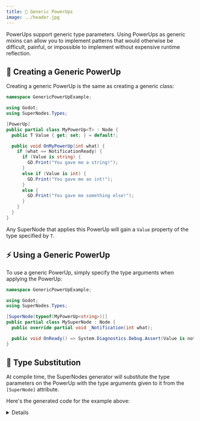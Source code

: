 ```yaml
---
title: 🪫 Generic PowerUps
image: ../header.jpg
---
```


PowerUps support generic type parameters. Using PowerUps as generic mixins can allow you to implement patterns that would otherwise be difficult, painful, or impossible to implement without expensive runtime reflection.

## 🔌 Creating a Generic PowerUp

Creating a generic PowerUp is the same as creating a generic class:

```csharp
namespace GenericPowerUpExample;

using Godot;
using SuperNodes.Types;

[PowerUp]
public partial class MyPowerUp<T> : Node {
  public T Value { get; set; } = default!;

  public void OnMyPowerUp(int what) {
    if (what == NotificationReady) {
      if (Value is string) {
        GD.Print("You gave me a string!");
      }
      else if (Value is int) {
        GD.Print("You gave me an int!");
      }
      else {
        GD.Print("You gave me something else!");
      }
    }
  }
}
```

Any SuperNode that applies this PowerUp will gain a `Value` property of the type specified by `T`.

## ⚡️ Using a Generic PowerUp

To use a generic PowerUp, simply specify the type arguments when applying the PowerUp:

```csharp
namespace GenericPowerUpExample;

using Godot;
using SuperNodes.Types;

[SuperNode(typeof(MyPowerUp<string>))]
public partial class MySuperNode : Node {
  public override partial void _Notification(int what);

  public void OnReady() => System.Diagnostics.Debug.Assert(Value is not null);
}
```

## 👯 Type Substitution

At compile time, the SuperNodes generator will substitute the type parameters on the PowerUp with the type arguments given to it from the `[SuperNode]` attribute.

Here's the generated code for the example above:

<Details summary={<summary><code>GenericPowerUpExample.MySuperNode_MyPowerUp.g.cs</code></summary>}>

```csharp
#nullable enable
using Godot;
using SuperNodes.Types;

namespace GenericPowerUpExample {
  partial class MySuperNode
  {
    public string Value { get; set; } = default !; // <-- Type was changed!
    public void OnMyPowerUp(int what)
    {
      if (what == NotificationReady)
      {
        if (Value is string)
        {
          GD.Print("You gave me a string!");
        }
        else if (Value is int)
        {
          GD.Print("You gave me an int!");
        }
        else
        {
          GD.Print("You gave me something else!");
        }
      }
    }
  }
}
#nullable disable
```

</Details>
